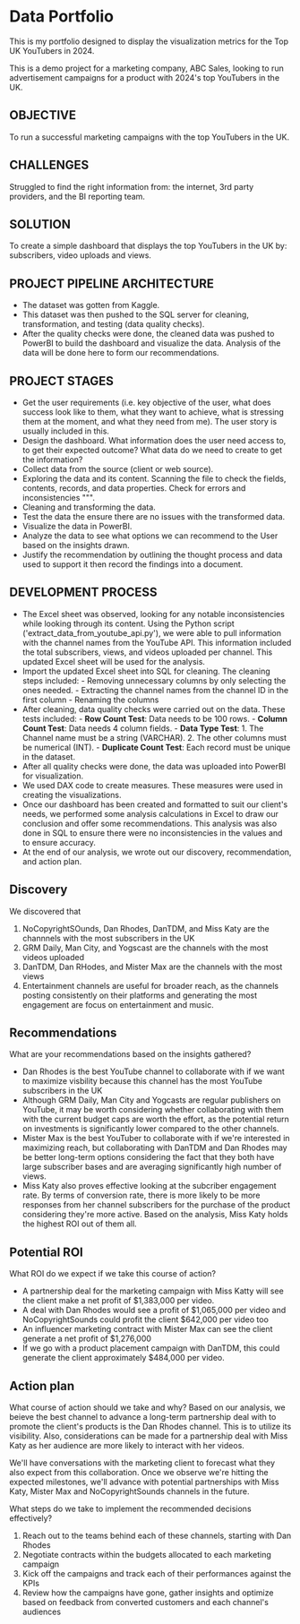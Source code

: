 # Data Portfolio

This is my portfolio designed to display the visualization metrics for the Top UK YouTubers in 2024.

This is a demo project for a marketing company, ABC Sales, looking to run advertisement campaigns for a product with 2024's top YouTubers in the UK. 

## OBJECTIVE 
To run a successful marketing campaigns with the top YouTubers in the UK.

## CHALLENGES
Struggled to find the right information from: the internet, 3rd party providers, and the BI reporting team.

## SOLUTION
To create a simple dashboard that displays the top YouTubers in the UK by: subscribers, video uploads and views.

## PROJECT PIPELINE ARCHITECTURE
- The dataset was gotten from Kaggle.
- This dataset was then pushed to the SQL server for cleaning, transformation, and testing (data quality checks).
- After the quality checks were done, the cleaned data was pushed to PowerBI to build the dashboard and visualize the data. Analysis of the data will be done here to form our recommendations.

## PROJECT STAGES
- Get the user requirements (i.e. key objective of the user, what does success look like to them, what they want to achieve, what is stressing them at the moment, and what they need from me). The user story is usually included in this.
- Design the dashboard. What information does the user need access to, to get their expected outcome? What data do we need to create to get the information?
- Collect data from the source (client or web source).
- Exploring the data and its content. Scanning the file to check the fields, contents, records, and data properties. Check for errors and inconsistencies
""".
- Cleaning and transforming the data.
- Test the data the ensure there are no issues with the transformed data.
- Visualize the data in PowerBI.
- Analyze the data to see what options we can recommend to the User based on the insights drawn.
- Justify the recommendation by outlining the thought process and data used to support it then record the findings into a document.

## DEVELOPMENT PROCESS
- The Excel sheet was observed, looking for any notable inconsistencies while looking through its content. Using the Python script ('extract_data_from_youtube_api.py'), we were able to pull information with the channel names from the YouTube API. This information included the total subscribers, views, and videos uploaded per channel. This updated Excel sheet will be used for the analysis.
- Import the updated Excel sheet into SQL for cleaning. The cleaning steps included: - Removing unnecessary columns by only selecting the ones needed.
                                                                                     - Extracting the channel names from the channel ID in the first column
                                                                                     - Renaming the columns
- After cleaning, data quality checks were carried out on the data. These tests included: - **Row Count Test**: Data needs to be 100 rows.
                                                                                          - **Column Count Test**: Data needs 4 column fields.
                                                                                          - **Data Type Test**: 1. The Channel name must be a string (VARCHAR).
                                                                                                                2. The other columns must be numerical (INT).
                                                                                          - **Duplicate Count Test**: Each record must be unique in the dataset.
- After all quality checks were done, the data was uploaded into PowerBI for visualization.
- We used DAX code to create measures. These measures were used in creating the visualizations.
- Once our dashboard has been created and formatted to suit our client's needs, we performed some analysis calculations in Excel to draw our conclusion and offer some recommendations. This analysis was also done in SQL to ensure there were no inconsistencies in the values and to ensure accuracy.
- At the end of our analysis, we wrote out our discovery, recommendation, and action plan.

## Discovery
We discovered that
1. NoCopyrightSOunds, Dan Rhodes, DanTDM, and Miss Katy are the channnels with the most subscribers in the UK
2. GRM Daily, Man City, and Yogscast are the channels with the most videos uploaded
3. DanTDM, Dan RHodes, and Mister Max are the channels with the most views
4. Entertainment channels are useful for broader reach, as the channels posting consistently on their platforms and generating the most engagement are focus on entertainment and music.

## Recommendations
What are your recommendations based on the insights gathered?
- Dan Rhodes is the best YouTube channel to collaborate with if we want to maximize visbility because this channel has the most YouTube subscribers in the UK
- Although GRM Daily, Man City and Yogcasts are regular publishers on YouTube, it may be worth considering whether collaborating with them with the current budget caps are worth the effort, as the potential return on investments is significantly lower compared to the other channels.
- Mister Max is the best YouTuber to collaborate with if we're interested in maximizing reach, but collaborating with DanTDM and Dan Rhodes may be better long-term options considering the fact that they both have large subscriber bases and are averaging significantly high number of views.
- Miss Katy also proves effective looking at the subcriber engagement rate. By terms of conversion rate, there is more likely to be more responses from her channel subscribers for the purchase of the product considering they're more active. Based on the analysis, Miss Katy holds the highest ROI out of them all.

## Potential ROI
What ROI do we expect if we take this course of action?  
- A partnership deal for the marketing campaign with Miss Katty will see the client make a net profit of $1,383,000 per video.
- A deal with Dan Rhodes would see a profit of $1,065,000 per video and NoCopyrightSounds could profit the client $642,000 per video too
- An influencer marketing contract with Mister Max can see the client generate a net profit of $1,276,000
- If we go with a product placement campaign with DanTDM, this could generate the client approximately $484,000 per video.

## Action plan
What course of action should we take and why?
Based on our analysis, we beieve the best channel to advance a long-term partnership deal with to promote the client's products is the Dan Rhodes channel. This is to utilize its visibility. Also, considerations can be made for a partnership deal with Miss Katy as her audience are more likely to interact with her videos.

We'll have conversations with the marketing client to forecast what they also expect from this collaboration. Once we observe we're hitting the expected milestones, we'll advance with potential partnerships with Miss Katy, Mister Max and NoCopyrightSounds channels in the future.

What steps do we take to implement the recommended decisions effectively?
1. Reach out to the teams behind each of these channels, starting with Dan Rhodes
2. Negotiate contracts within the budgets allocated to each marketing campaign
3. Kick off the campaigns and track each of their performances against the KPIs
4. Review how the campaigns have gone, gather insights and optimize based on feedback from converted customers and each channel's audiences
